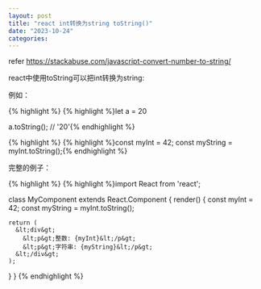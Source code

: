 ```yaml
---
layout: post
title: "react int转换为string toString()"
date: "2023-10-24"
categories: 
---
```

<p>refer <a href="https://stackabuse.com/javascript-convert-number-to-string/">https://stackabuse.com/javascript-convert-number-to-string/</a></p>

<p>react中使用toString可以把int转换为string:</p>

<p>例如：</p>

{% highlight %}
{% highlight %}let a = 20

a.toString();    // &#39;20&#39;{% endhighlight %}

{% highlight %}
{% highlight %}const myInt = 42;
const myString = myInt.toString();{% endhighlight %}

<p>完整的例子：</p>

{% highlight %}
{% highlight %}import React from &#39;react&#39;;

class MyComponent extends React.Component {
  render() {
    const myInt = 42;
    const myString = myInt.toString();

    return (
      &lt;div&gt;
        &lt;p&gt;整数: {myInt}&lt;/p&gt;
        &lt;p&gt;字符串: {myString}&lt;/p&gt;
      &lt;/div&gt;
    );
  }
}
{% endhighlight %}

